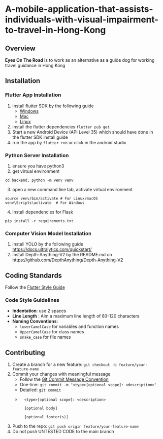 # A-mobile-application-that-assists-individuals-with-visual-impairment-to-travel-in-Hong-Kong

## Overview
**Eyes On The Road** is to work as an alternative as a guide dog for working travel guidance in Hong Kong

## Installation

### Flutter App Installation
1. install flutter SDK by the following guide
   - [Windows](https://docs.flutter.dev/get-started/install/windows/mobile)
   - [Mac](https://docs.flutter.dev/get-started/install/macos/mobile-android)
   - [Linux](https://docs.flutter.dev/get-started/install/linux/android) 
2. install the flutter dependencies `flutter pub get`
3. Start a new Android Device (API Level 35) which should have done in the flutter SDK install guide
4. run the app by `flutter run` or click in the android studio

### Python Server Installation
1. ensure you have python3
2. get virtual environment
```
cd backend; python -m venv venv
```
3. open a new command line tab, activate virtual environment
```
source venv/bin/activate # For Linux/macOS
venv\Scripts\activate  # For Windows
```
4. install dependencies for Flask 
```
pip install -r requirements.txt
```

### Computer Vision Model Installation
1. install YOLO by the following guide https://docs.ultralytics.com/quickstart/
2. install Depth-Anything-V2 by the README.md on https://github.com/DepthAnything/Depth-Anything-V2

## Coding Standards
Follow the [Flutter Style Guide](https://github.com/flutter/flutter/blob/master/docs/contributing/Style-guide-for-Flutter-repo.md)

### Code Style Guidelines
- **Indentation**: use 2 spaces
- **Line Length** : Aim a maximum line length of 80-120 characters
- **Naming Conventions**:
	- `lowerCamelCase` for variables and function names
	- `UpperCamelCase` for class names
	- `snake_case` for file names

## Contributing
1. Create a branch for a new feature: `git checkout -b feature/your-feature-name`
2. Commit your changes with meaningful message  
    - Follow the [Git Commit Message Convention](https://www.conventionalcommits.org/en/v1.0.0/)
	- One-line: `git commit -m "<type>[optional scope]: <description>"`
    - Detailed: `git commit`
    - ```git
        <type>[optional scope]: <description>
    
        [optional body]
    
        [optional footer(s)]    
        ```
3. Push to the repo: `git push origin feature/your-feature-name`
4. Do not push UNTESTED CODE to the main branch
